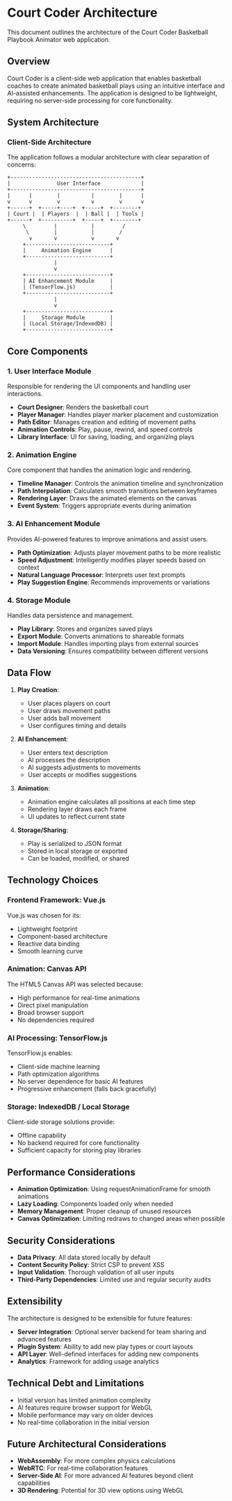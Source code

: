 # Court Coder Architecture

This document outlines the architecture of the Court Coder Basketball Playbook Animator web application.

## Overview

Court Coder is a client-side web application that enables basketball coaches to create animated basketball plays using an intuitive interface and AI-assisted enhancements. The application is designed to be lightweight, requiring no server-side processing for core functionality.

## System Architecture

### Client-Side Architecture

The application follows a modular architecture with clear separation of concerns:

```
+------------------------------------------+
|               User Interface             |
+------------------------------------------+
|      |        |          |        |      |
v      v        v          v        v      v
+------+  +-----+----+  +-----+  +--------+
| Court |  | Players  |  | Ball |  | Tools |
+------+  +----------+  +-----+  +--------+
     \         |           |         /
      \        |           |        /
       v       v           v       v
     +---------------------------+
     |     Animation Engine      |
     +---------------------------+
               |
               v
     +---------------------------+
     | AI Enhancement Module     |
     | (TensorFlow.js)           |
     +---------------------------+
               |
               v
     +---------------------------+
     |     Storage Module        |
     | (Local Storage/IndexedDB) |
     +---------------------------+
```

## Core Components

### 1. User Interface Module

Responsible for rendering the UI components and handling user interactions.

- **Court Designer**: Renders the basketball court
- **Player Manager**: Handles player marker placement and customization
- **Path Editor**: Manages creation and editing of movement paths
- **Animation Controls**: Play, pause, rewind, and speed controls
- **Library Interface**: UI for saving, loading, and organizing plays

### 2. Animation Engine

Core component that handles the animation logic and rendering.

- **Timeline Manager**: Controls the animation timeline and synchronization
- **Path Interpolation**: Calculates smooth transitions between keyframes
- **Rendering Layer**: Draws the animated elements on the canvas
- **Event System**: Triggers appropriate events during animation

### 3. AI Enhancement Module

Provides AI-powered features to improve animations and assist users.

- **Path Optimization**: Adjusts player movement paths to be more realistic
- **Speed Adjustment**: Intelligently modifies player speeds based on context
- **Natural Language Processor**: Interprets user text prompts
- **Play Suggestion Engine**: Recommends improvements or variations

### 4. Storage Module

Handles data persistence and management.

- **Play Library**: Stores and organizes saved plays
- **Export Module**: Converts animations to shareable formats
- **Import Module**: Handles importing plays from external sources
- **Data Versioning**: Ensures compatibility between different versions

## Data Flow

1. **Play Creation**:
   - User places players on court
   - User draws movement paths
   - User adds ball movement
   - User configures timing and details

2. **AI Enhancement**:
   - User enters text description
   - AI processes the description
   - AI suggests adjustments to movements
   - User accepts or modifies suggestions

3. **Animation**:
   - Animation engine calculates all positions at each time step
   - Rendering layer draws each frame
   - UI updates to reflect current state

4. **Storage/Sharing**:
   - Play is serialized to JSON format
   - Stored in local storage or exported
   - Can be loaded, modified, or shared

## Technology Choices

### Frontend Framework: Vue.js

Vue.js was chosen for its:
- Lightweight footprint
- Component-based architecture
- Reactive data binding
- Smooth learning curve

### Animation: Canvas API

The HTML5 Canvas API was selected because:
- High performance for real-time animations
- Direct pixel manipulation
- Broad browser support
- No dependencies required

### AI Processing: TensorFlow.js

TensorFlow.js enables:
- Client-side machine learning
- Path optimization algorithms
- No server dependence for basic AI features
- Progressive enhancement (falls back gracefully)

### Storage: IndexedDB / Local Storage

Client-side storage solutions provide:
- Offline capability
- No backend required for core functionality
- Sufficient capacity for storing play libraries

## Performance Considerations

- **Animation Optimization**: Using requestAnimationFrame for smooth animations
- **Lazy Loading**: Components loaded only when needed
- **Memory Management**: Proper cleanup of unused resources
- **Canvas Optimization**: Limiting redraws to changed areas when possible

## Security Considerations

- **Data Privacy**: All data stored locally by default
- **Content Security Policy**: Strict CSP to prevent XSS
- **Input Validation**: Thorough validation of all user inputs
- **Third-Party Dependencies**: Limited use and regular security audits

## Extensibility

The architecture is designed to be extensible for future features:

- **Server Integration**: Optional server backend for team sharing and advanced features
- **Plugin System**: Ability to add new play types or court layouts
- **API Layer**: Well-defined interfaces for adding new components
- **Analytics**: Framework for adding usage analytics

## Technical Debt and Limitations

- Initial version has limited animation complexity
- AI features require browser support for WebGL
- Mobile performance may vary on older devices
- No real-time collaboration in the initial version

## Future Architectural Considerations

- **WebAssembly**: For more complex physics calculations
- **WebRTC**: For real-time collaboration features
- **Server-Side AI**: For more advanced AI features beyond client capabilities
- **3D Rendering**: Potential for 3D view options using WebGL